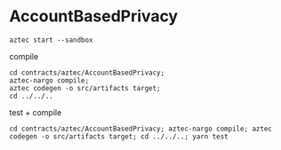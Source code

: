 # AccountBasedPrivacy


```shell
aztec start --sandbox
```

compile
```shell
cd contracts/aztec/AccountBasedPrivacy;
aztec-nargo compile;
aztec codegen -o src/artifacts target;
cd ../../..
```

test + compile
```shell
cd contracts/aztec/AccountBasedPrivacy; aztec-nargo compile; aztec codegen -o src/artifacts target; cd ../../..; yarn test
```